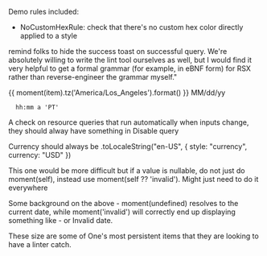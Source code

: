 Demo rules included:

- NoCustomHexRule: check that there's no custom hex color directly applied to a style


remind folks to hide the success toast on successful query. We're absolutely willing to write the lint tool ourselves as well, but I would find it very helpful to get a formal grammar (for example, in eBNF form) for RSX rather than reverse-engineer the grammar myself."

{{ moment(item).tz('America/Los_Angeles').format() }}
MM/dd/yy

      hh:mm a 'PT'

A check on resource queries that run automatically when inputs change, they should alway have something in Disable query

Currency should always be .toLocaleString("en-US", { style: "currency", currency: "USD" })

This one would be more difficult but if a value is nullable, do not just do moment(self), instead use moment(self ?? 'invalid'). Might just need to do it everywhere

Some background on the above - moment(undefined) resolves to the current date, while moment('invalid') will correctly end up displaying something like - or Invalid date.


These size are some of One's most persistent items that they are looking to have a linter catch.

